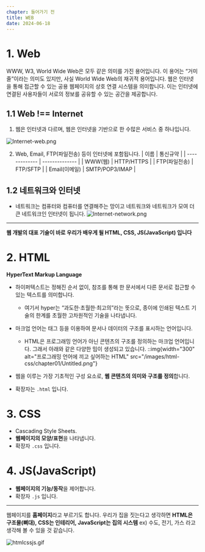```yaml
---
chapter: 들어가기 전
title: WEB
date: 2024-06-18
---
```


# 1. Web

WWW, W3, World Wide Web은 모두 같은 의미를 가진 용어입니다. 이 용어는 “거미줄”이라는 의미도 있지만, 사실 World Wide Web의 재귀적 용어입니다.
웹은 인터넷을 통해 접근할 수 있는 공용 웹페이지의 상호 연결 시스템을 의미합니다. 이는 인터넷에 연결된 사용자들이 서로의 정보를 공유할 수 있는 공간을 제공합니다.

## 1.1 Web !== Internet

1. 웹은 인터넷과 다르며, 웹은 인터넷을 기반으로 한 수많은 서비스 중 하나입니다.

![Internet-web.png](/images/html-css/chapter01/Internet-web.png)

2. Web, Email, FTP(파일전송) 등이 인터넷에 포함됩니다.
   | 이름 | 통신규약 |
   | ------------- | -------------- |
   | WWW(웹) | HTTP/HTTPS |
   | FTP(파일전송) | FTP/SFTP |
   | Email(이메일) | SMTP/POP3/IMAP |

## 1.2 네트워크와 인터넷

- 네트워크는 컴퓨터와 컴퓨터를 연결해주는 망이고 네트워크와 네트워크가 모여 더 큰 네트워크인 인터넷이 됩니다.
  ![Internet-network.png](/images/html-css/chapter01/Internet-network.png)

---

**웹 개발의 대표 기술이 바로 우리가 배우게 될 HTML, CSS, JS(JavaScript) 입니다**

# 2. HTML

**HyperText Markup Language**

- 하이퍼텍스트는 정해진 순서 없이, 참조를 통해 한 문서에서 다른 문서로 접근할 수 있는 텍스트를 의미합니다.
  - 여기서 hyper는 “과도한·초월한·최고의”라는 뜻으로, 종이에 인쇄된 텍스트 기술의 한계를 초월한 고차원적인 기술을 나타냅니다.
- 마크업 언어는 태그 등을 이용하여 문서나 데이터의 구조를 표시하는 언어입니다.

  - HTML은 프로그래밍 언어가 아닌 콘텐츠의 구조를 정의하는 마크업 언어입니다. 그래서 아래와 같은 다양한 밈이 생성되고 있습니다.
    ::img{width="300" alt="프로그래밍 언어에 끼고 싶어하는 HTML" src="/images/html-css/chapter01/Untitled.png"}

- 웹을 이루는 가장 기초적인 구성 요소로, **웹 콘텐츠의 의미와 구조를 정의**합니다.
- 확장자는 `.html` 입니다.

# 3. CSS

- Cascading Style Sheets.
- **웹페이지의 모양/표현**을 나타냅니다.
- 확장자 `.css` 입니다.

# 4. JS(JavaScript)

- **웹페이지의 기능/동작**을 제어합니다.
- 확장자 `.js` 입니다.

---

웹페이지를 **홈페이지**라고 부르기도 합니다.
우리가 집을 짓는다고 생각하면 **HTML은 구조물(뼈대), CSS는 인테리어, JavaScript는 집의 시스템** ex) 수도, 전기, 가스
라고 생각해 볼 수 있을 것 같습니다.

![htmlcssjs.gif](/images/html-css/chapter01/htmlcssjs.gif)
